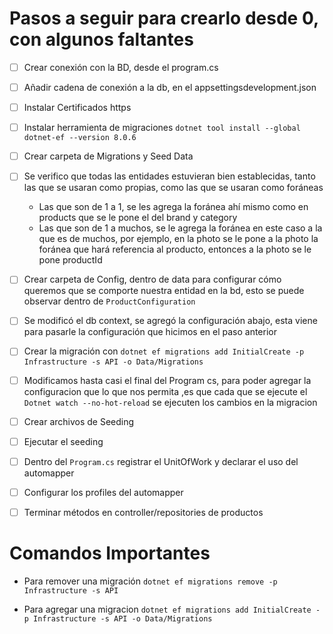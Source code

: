 # Pasos a seguir para crearlo desde 0, con algunos faltantes

- [ ] Crear conexión con la BD, desde el program.cs
- [ ] Añadir cadena de conexión a la db, en el appsettingsdevelopment.json
- [ ] Instalar Certificados https
- [ ] Instalar herramienta de migraciones `dotnet tool install --global dotnet-ef --version 8.0.6`
- [ ] Crear carpeta de Migrations y Seed Data
- [ ] Se verifico que todas las entidades estuvieran bien establecidas, tanto las que se usaran como propias, como las que se usaran como foráneas
  - Las que son de 1 a 1, se les agrega la foránea ahí mismo como en products que se le pone el del brand y category
  - Las que son de 1 a muchos, se le agrega la foránea en este caso a la que es de muchos, por ejemplo, en la photo se le pone a la photo la foránea que hará referencia al producto, entonces a la photo se le pone productId
- [ ] Crear carpeta de Config, dentro de data para configurar cómo queremos que se comporte nuestra entidad en la bd, esto se puede observar dentro de `ProductConfiguration`
- [ ] Se modificó el db context, se agregó la configuración abajo, esta viene para pasarle la configuración que hicimos en el paso anterior
- [ ] Crear la migración con `dotnet ef migrations add InitialCreate -p Infrastructure -s API -o Data/Migrations`
- [ ] Modificamos hasta casi el final del Program cs, para poder agregar la configuracion que lo que nos permita ,es que cada que se ejecute el `Dotnet watch --no-hot-reload` se ejecuten los cambios en la migracion
- [ ] Crear archivos de Seeding
- [ ] Ejecutar el seeding
- [ ] Dentro del `Program.cs` registrar el UnitOfWork y declarar el uso del automapper
- [ ] Configurar los profiles del automapper
- [ ] Terminar métodos en controller/repositories de productos


# Comandos Importantes
- Para remover una migración `dotnet ef migrations remove -p Infrastructure -s API`

- Para agregar una migracion 
`dotnet ef migrations add InitialCreate -p Infrastructure -s API -o Data/Migrations`